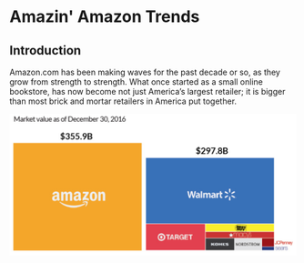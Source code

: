 # Amazin' Amazon Trends

## Introduction
Amazon.com has been making waves for the past decade or so, as they grow from strength to strength. What once started as a small online bookstore, has now become not just America’s largest retailer; it is bigger than most brick and mortar retailers in America put together.

![Amazon_growth](https://raw.githubusercontent.com/sourabhlal/ada2017/master/docs/amazon_growth.PNG)
